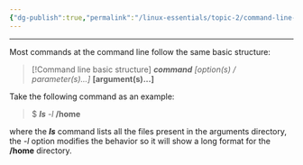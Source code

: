 ```yaml
---
{"dg-publish":true,"permalink":"/linux-essentials/topic-2/command-line-structure/","noteIcon":"1"}
---
```


---
Most commands at the command line follow the same basic structure:

> [!Command line basic structure]
>    ___command___ _\[option(s) /  parameter(s)...\]_ **\[argument(s)...\]**

Take the following command as an example:

>$ ___ls___ _-l_ **/home**

where the ___ls___ command lists all the files present in the arguments directory, the _-l_ option modifies the behavior so it will show a long format for the **/home** directory.

